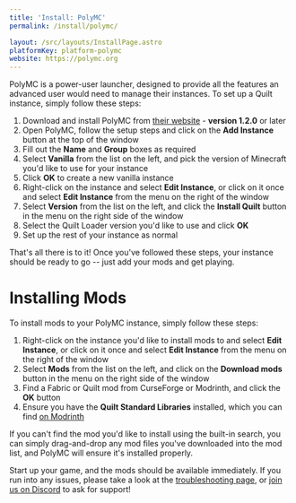 ```yaml
---
title: 'Install: PolyMC'
permalink: /install/polymc/

layout: /src/layouts/InstallPage.astro
platformKey: platform-polymc
website: https://polymc.org
---
```


PolyMC is a power-user launcher, designed to provide all the features an advanced user would need to manage their
instances. To set up a Quilt instance, simply follow these steps:

1. Download and install PolyMC from [their website](https://polymc.org) - **version 1.2.0** or later
2. Open PolyMC, follow the setup steps and click on the **Add Instance** button at the top of the window
3. Fill out the **Name** and **Group** boxes as required
4. Select **Vanilla** from the list on the left, and pick the version of Minecraft you'd like to use for your instance
5. Click **OK** to create a new vanilla instance
6. Right-click on the instance and select **Edit Instance**, or click on it once and select **Edit Instance** from the 
   menu on the right of the window
7. Select **Version** from the list on the left, and click the **Install Quilt** button in the menu on the right side 
   of the window
8. Select the Quilt Loader version you'd like to use and click **OK**
9. Set up the rest of your instance as normal

That's all there is to it! Once you've followed these steps, your instance should be ready to go -- just add your 
mods and get playing.

# Installing Mods

To install mods to your PolyMC instance, simply follow these steps:

1. Right-click on the instance you'd like to install mods to and select **Edit Instance**, or click on it once and 
   select **Edit Instance** from the menu on the right of the window
2. Select **Mods** from the list on the left, and click on the **Download mods** button in the menu on the right side
   of the window
3. Find a Fabric or Quilt mod from CurseForge or Modrinth, and click the **OK** button
4. Ensure you have the **Quilt Standard Libraries** installed, which you can find
   [on Modrinth](https://modrinth.com/mod/qsl)

If you can't find the mod you'd like to install using the built-in search, you can simply drag-and-drop any mod files 
you've downloaded into the mod list, and PolyMC will ensure it's installed properly.

Start up your game, and the mods should be available immediately. If you run into any issues, please take a look at the
[troubleshooting page](/usage/troubleshooting), or [join us on Discord](https://discord.quiltmc.org) to ask for support!
